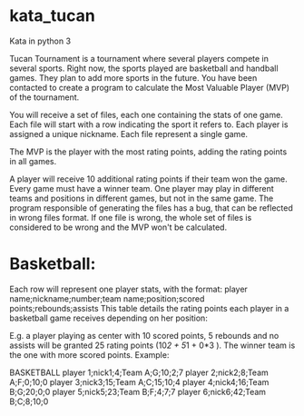 # kata_tucan
Kata in python 3

Tucan Tournament is a tournament where several players compete in several sports. Right now, the sports played are basketball and handball games. They plan to add more sports in the future.
You have been contacted to create a program to calculate the Most Valuable Player (MVP) of the tournament.

You will receive a set of files, each one containing the stats of one game. Each file will start with a row indicating the sport it refers to.
Each player is assigned a unique nickname.
Each file represent a single game.

The MVP is the player with the most rating points, adding the rating points in all games.

A player will receive 10 additional rating points if their team won the game. Every game must have a winner team. One player may play in different teams and positions in different games, but not in the same game.
The program responsible of generating the files has a bug, that can be reflected in wrong files format. If one file is wrong, the whole set of files is considered to be wrong and the MVP won't be calculated.

# Basketball:
Each row will represent one player stats, with the format:
player name;nickname;number;team name;position;scored points;rebounds;assists
This table details the rating points each player in a basketball game receives depending on her position:

E.g. a player playing as center with 10 scored points, 5 rebounds and no assists will be granted 25 rating points (10*2 + 5*1 + 0*3 ).
The winner team is the one with more scored points. Example:

BASKETBALL
player 1;nick1;4;Team A;G;10;2;7
player 2;nick2;8;Team A;F;0;10;0
player 3;nick3;15;Team A;C;15;10;4
player 4;nick4;16;Team B;G;20;0;0
player 5;nick5;23;Team B;F;4;7;7
player 6;nick6;42;Team B;C;8;10;0